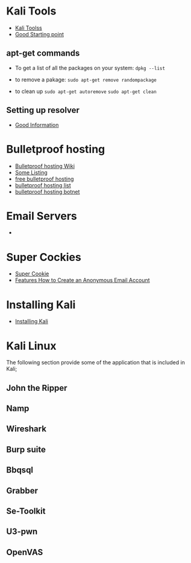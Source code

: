 # Kali Tools
* [Kali Toolss](https://tools.kali.org/tools-listing)
* [Good Starting point](https://kali.training/downloads/Kali-Linux-Revealed-2021-edition.pdf)

## apt-get commands

* To get a list of all the packages on your system:
`dpkg --list`

* to remove a pakage:
`sudo apt-get remove randompackage`

* to clean up
`sudo apt-get autoremove`
`sudo apt-get clean`

## Setting up resolver

* [Good Information](http://www.infrabytes.com/change-dns-in-kali)

# Bulletproof hosting

* [Bulletproof hosting Wiki](https://en.wikipedia.org/wiki/Bulletproof_hosting)
* [Some Listing](https://www.google.com/search?safe=active&ei=IXdvWs7ECpL_zgLEgLvABQ&q=bulletproof+server+hosting&oq=bulet+proof+server&gs_l=psy-ab.3.1.0i13k1l2j0i13i30k1l3j0i13i5i30k1l2j0i8i13i30k1l3.496661.508376.0.511511.19.19.0.0.0.0.697.3890.0j7j6j5-2.16.0....0...1c.1.64.psy-ab..3.15.3886.0..0j0i131k1j0i67k1j0i131i67k1j0i10k1j0i13i10k1.199.2NSnrZd739w)
* [free bulletproof hosting](https://www.google.com/search?safe=active&q=free+bulletproof+hosting&sa=X&ved=0ahUKEwjR2fay9_3YAhVR3FMKHTBxBykQ1QIIjQEoAQ&biw=1680&bih=889)
* [bulletproof hosting list](https://www.google.com/search?safe=active&q=bulletproof+hosting+list&sa=X&ved=0ahUKEwjR2fay9_3YAhVR3FMKHTBxBykQ1QIIkQEoBQ&biw=1680&bih=889)
* [bulletproof hosting botnet](https://www.google.com/search?safe=active&q=bulletproof+hosting+botnet&sa=X&ved=0ahUKEwjR2fay9_3YAhVR3FMKHTBxBykQ1QIIkgEoBg&biw=1680&bih=889)

# Email Servers

* [](https://freedomhacker.net/list-of-secure-email-providers-that-take-privacy-serious/)

# Super Cockies

* [Super Cookie](https://www.pcmag.com/article2/0,2817,2476078,00.asp)
* [Features How to Create an Anonymous Email Account](https://www.pcmag.com/article2/0,2817,2476288,00.asp)

# Installing Kali

* [Installing Kali](https://kali.training/topic/installing-to-hard-drive/)

# Kali Linux
The following section provide some of the application that is included in Kali;

## John the Ripper
## Namp
## Wireshark
## Burp suite
## Bbqsql
## Grabber
## Se-Toolkit
## U3-pwn
## OpenVAS
